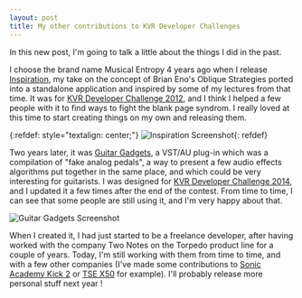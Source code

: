 ```yaml
---
layout: post
title: My other contributions to KVR Developer Challenges
---
```


In this new post, I'm going to talk a little about the things I did in the past.

I choose the brand name Musical Entropy 4 years ago when I release [Inspiration](http://www.kvraudio.com/product/inspiration-by-musical-entropy/details), my take on the concept of Brian Eno's Oblique Strategies ported into a standalone application and inspired by some of my lectures from that time. It was for [KVR Developer Challenge 2012](http://www.kvraudio.com/kvr-developer-challenge/2012/), and I think I helped a few people with it to find ways to fight the blank page syndrom. I really loved at this time to start creating things on my own and releasing them.

{:refdef: style="textalign: center;"}
![Inspiration Screenshot](http://static.kvraudio.com/i/b/inspiration-capture5.png){: refdef}

Two years later, it was [Guitar Gadgets](http://www.kvraudio.com/product/guitar-gadgets-by-musical-entropy/details), a VST/AU plug-in which was a compilation of "fake analog pedals", a way to present a few audio effects algorithms put together in the same place, and which could be very interesting for guitarists. I was designed for [KVR Developer Challenge 2014](http://www.kvraudio.com/kvr-developer-challenge/2014/), and I updated it a few times after the end of the contest. From time to time, I can see that some people are still using it, and I'm very happy about that. 

![Guitar Gadgets Screenshot](http://static.kvraudio.com/i/b/screenshot2.1406976926.png)

When I created it, I had just started to be a freelance developer, after having worked with the company Two Notes on the Torpedo product line for a couple of years. Today, I'm still working with them from time to time, and with a few other companies (I've made some contributions to [Sonic Academy Kick 2](https://www.sonicacademy.com/products/kick-2) or [TSE X50](https://www.sonicacademy.com/products/kick-2) for example). I'll probably release more personal stuff next year !
